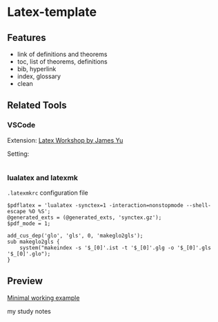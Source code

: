 # Latex-template

## Features

- link of definitions and theorems
- toc, list of theorems, definitions
- bib, hyperlink
- index, glossary
- clean

## Related Tools

### VSCode
Extension: [Latex Workshop by James Yu](https://marketplace.visualstudio.com/items?itemName=James-Yu.latex-workshop)

Setting:
```
```

###  lualatex and latexmk
`.latexmkrc` configuration file
```
$pdflatex = 'lualatex -synctex=1 -interaction=nonstopmode --shell-escape %O %S';
@generated_exts = (@generated_exts, 'synctex.gz');
$pdf_mode = 1;

add_cus_dep('glo', 'gls', 0, 'makeglo2gls');
sub makeglo2gls {
    system("makeindex -s '$_[0]'.ist -t '$_[0]'.glg -o '$_[0]'.gls '$_[0]'.glo");
}
```

## Preview
[Minimal working example](https://github.com/Jue-Xu/Latex-Template-for-Scientific-Style-Book/blob/main/notes_template.pdf)

my study notes
